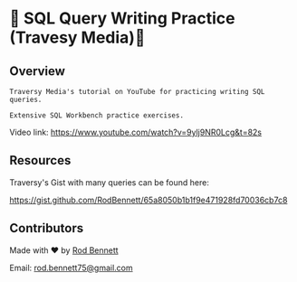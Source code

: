# 🐬 SQL Query Writing Practice (Travesy Media)🐬

## Overview
```
Traversy Media's tutorial on YouTube for practicing writing SQL queries.

Extensive SQL Workbench practice exercises.
```

Video link:
https://www.youtube.com/watch?v=9ylj9NR0Lcg&t=82s


## Resources
Traversy's Gist with many queries can be found here:

https://gist.github.com/RodBennett/65a8050b1b1f9e471928fd70036cb7c8

## Contributors
Made with ❤️ by [Rod Bennett](https://gist.github.com/RodBennett)

Email: rod.bennett75@gmail.com

